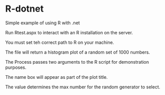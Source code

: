 # R-dotnet
Simple example of using R with .net

Run Rtest.aspx to interact with an R installation on the server. 

You must set teh correct path to R on your machine. 

The file will return a histogram plot of a random set of 1000 numbers.

The Process passes two arguments to the R script for demonstration purposes.

The name box will appear as part of the plot title.

The value determines the max number for the random generator to select.

